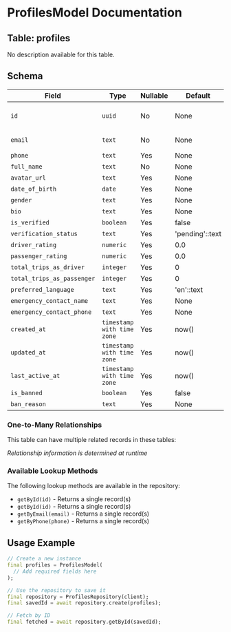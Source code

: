 # ProfilesModel Documentation

## Table: profiles

No description available for this table.

## Schema

| Field | Type | Nullable | Default | Constraints |
|-------|------|----------|---------|-------------|
| `id` | `uuid` | No | None | Primary Key, Not Null |
| `email` | `text` | No | None | Unique, Not Null |
| `phone` | `text` | Yes | None | Unique |
| `full_name` | `text` | No | None | Not Null |
| `avatar_url` | `text` | Yes | None | - |
| `date_of_birth` | `date` | Yes | None | - |
| `gender` | `text` | Yes | None | - |
| `bio` | `text` | Yes | None | - |
| `is_verified` | `boolean` | Yes | false | - |
| `verification_status` | `text` | Yes | 'pending'::text | - |
| `driver_rating` | `numeric` | Yes | 0.0 | - |
| `passenger_rating` | `numeric` | Yes | 0.0 | - |
| `total_trips_as_driver` | `integer` | Yes | 0 | - |
| `total_trips_as_passenger` | `integer` | Yes | 0 | - |
| `preferred_language` | `text` | Yes | 'en'::text | - |
| `emergency_contact_name` | `text` | Yes | None | - |
| `emergency_contact_phone` | `text` | Yes | None | - |
| `created_at` | `timestamp with time zone` | Yes | now() | - |
| `updated_at` | `timestamp with time zone` | Yes | now() | - |
| `last_active_at` | `timestamp with time zone` | Yes | now() | - |
| `is_banned` | `boolean` | Yes | false | - |
| `ban_reason` | `text` | Yes | None | - |

### One-to-Many Relationships

This table can have multiple related records in these tables:

*Relationship information is determined at runtime*


### Available Lookup Methods

The following lookup methods are available in the repository:

- `getById(id)` - Returns a single record(s)
- `getById(id)` - Returns a single record(s)
- `getByEmail(email)` - Returns a single record(s)
- `getByPhone(phone)` - Returns a single record(s)


## Usage Example

```dart
// Create a new instance
final profiles = ProfilesModel(
  // Add required fields here
);

// Use the repository to save it
final repository = ProfilesRepository(client);
final savedId = await repository.create(profiles);

// Fetch by ID
final fetched = await repository.getById(savedId);
```
